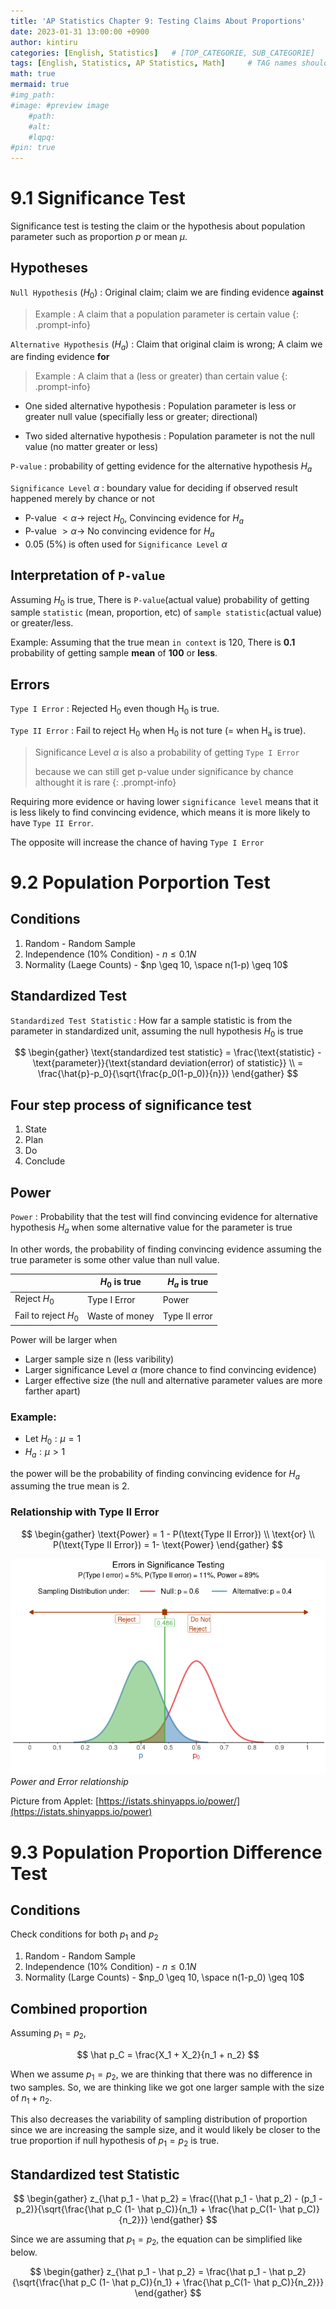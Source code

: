 ```yaml
---
title: 'AP Statistics Chapter 9: Testing Claims About Proportions'
date: 2023-01-31 13:00:00 +0900
author: kintiru
categories: [English, Statistics]   # [TOP_CATEGORIE, SUB_CATEGORIE]
tags: [English, Statistics, AP Statistics, Math]     # TAG names should always be lowercase
math: true
mermaid: true
#img_path: 
#image: #preview image
    #path:
    #alt:
    #lqpq:
#pin: true
---
```


# 9.1 Significance Test

Significance test is testing the claim or the hypothesis about population parameter such as proportion $p$ or mean $\mu$.

## Hypotheses

`Null Hypothesis` $(H_0)$ : Original claim; claim we are finding evidence **against**

> Example : A claim that a population parameter is certain value
{: .prompt-info} 

`Alternative Hypothesis` $(H_a)$ : Claim that original claim is wrong; A claim we are finding evidence **for**

> Example : A claim that a  (less or greater) than certain value
{: .prompt-info} 

 * One sided alternative hypothesis : Population parameter is less or greater null value (specifially less or greater; directional)



 * Two sided alternative hypothesis : Population parameter is not the null value (no matter greater or less)

`P-value` : probability of getting evidence for the alternative hypothesis $H_a$

`Significance Level` $\alpha$ : boundary value for deciding if observed result happened merely by chance or not

 * P-value $< \alpha \to$ reject $H_0$, Convincing evidence for $H_a$
 * P-value $> \alpha \to$ No convincing evidence for $H_a$
 * 0.05 (5%) is often used for `Significance Level` $\alpha$

## Interpretation of `P-value`

Assuming $H_0$ is true, There is `P-value`(actual value) probability of getting sample `statistic` (mean, proportion, etc) of `sample statistic`(actual value) or greater/less.

Example: Assuming that the true mean `in context` is 120, There is **0.1** probability of getting sample **mean** of **100** or **less**. 

## Errors

`Type I Error` : Rejected H<sub>0</sub> even though H<sub>0</sub> is true.

`Type II Error` : Fail to reject H<sub>0</sub> when H<sub>0</sub> is not ture (= when H<sub>a</sub> is true).

> Significance Level $\alpha$ is also a probability of getting `Type I Error`
>
> because we can still get p-value under significance by chance althought it is rare 
{: .prompt-info}

Requiring more evidence or having lower `significance level` means that it is less likely to find convincing evidence, which means it is more likely to have `Type II Error`.

The opposite will increase the chance of having `Type I Error`

# 9.2 Population Porportion Test

## Conditions

 1. Random - Random Sample
 2. Independence (10% Condition) - $n \leq 0.1N$
 3. Normality (Laege Counts) - $np \geq 10, \space n(1-p) \geq 10$

## Standardized Test

`Standardized Test Statistic` : How far a sample statistic is from the parameter in standardized unit, assuming the null hypothesis $H_0$ is true

$$
\begin{gather}
\text{standardized test statistic} = \frac{\text{statistic} - \text{parameter}}{\text{standard deviation(error) of statistic}} \\
= \frac{\hat{p}-p_0}{\sqrt{\frac{p_0(1-p_0)}{n}}}
\end{gather}
$$

## Four step process of significance test

 1. State
 2. Plan
 3. Do
 4. Conclude

## Power

`Power` : Probability that the test will find convincing evidence for alternative hypothesis $H_a$ when some alternative value for the parameter is true

In other words, the probability of finding convincing evidence assuming the true parameter is some other value than null value.


|                      | $H_0$ is true  | $H_a$ is true |
|----------------------|----------------|---------------|
| Reject $H_0$         | Type I Error   | Power         |
| Fail to reject $H_0$ | Waste of money | Type II error |

Power will be larger when
 * Larger sample size n (less varibility)
 * Larger significance Level $\alpha$ (more chance to find convincing evidence)
 * Larger effective size (the null and alternative parameter values are more farther apart)

### Example: 
 - Let $H_0 : \mu = 1$
 - $H_a : \mu > 1$

the power will be the probability of finding convincing evidence for $H_a$ assuming the true mean is 2.

### Relationship with Type II Error

$$
\begin{gather}
\text{Power} = 1 - P(\text{Type II Error}) \\
\text{or} \\
P(\text{Type II Error}) = 1- \text{Power}
\end{gather}
$$

![Power and Error relationship picture](/assets/img/2023/02/Errors_in_Testing.png)
_Power and Error relationship_

Picture from Applet: [https://istats.shinyapps.io/power/](https://istats.shinyapps.io/power)

# 9.3 Population Proportion Difference Test

## Conditions

Check conditions for both $p_1$ and $p_2$

 1. Random - Random Sample
 2. Independence (10% Condition) - $n \leq 0.1N$
 3. Normality (Large Counts) - $np_0 \geq 10, \space n(1-p_0) \geq 10$

## Combined proportion

Assuming $p_1 = p_2$,

$$
\hat p_C = \frac{X_1 + X_2}{n_1 + n_2}
$$

When we assume $p_1 = p_2$, we are thinking that there was no difference in two samples. So, we are thinking like we got one larger sample with the size of $n_1 + n_2$.

This also decreases the variability of sampling distribution of proportion since we are increasing the sample size, and it would likely be closer to the true proportion if null hypothesis of $p_1 = p_2$ is true.

## Standardized test Statistic

 $$
 \begin{gather}
 z_{\hat p_1 - \hat p_2} = \frac{(\hat p_1 - \hat p_2) - (p_1 - p_2)}{\sqrt{\frac{\hat p_C (1- \hat p_C)}{n_1} + \frac{\hat p_C(1- \hat p_C)}{n_2}}}
 \end{gather}
 $$

Since we are assuming that $p_1 = p_2$, the equation can be simplified like below.


 $$
 \begin{gather}
 z_{\hat p_1 - \hat p_2} = \frac{\hat p_1 - \hat p_2}{\sqrt{\frac{\hat p_C (1- \hat p_C)}{n_1} + \frac{\hat p_C(1- \hat p_C)}{n_2}}}
 \end{gather}
 $$